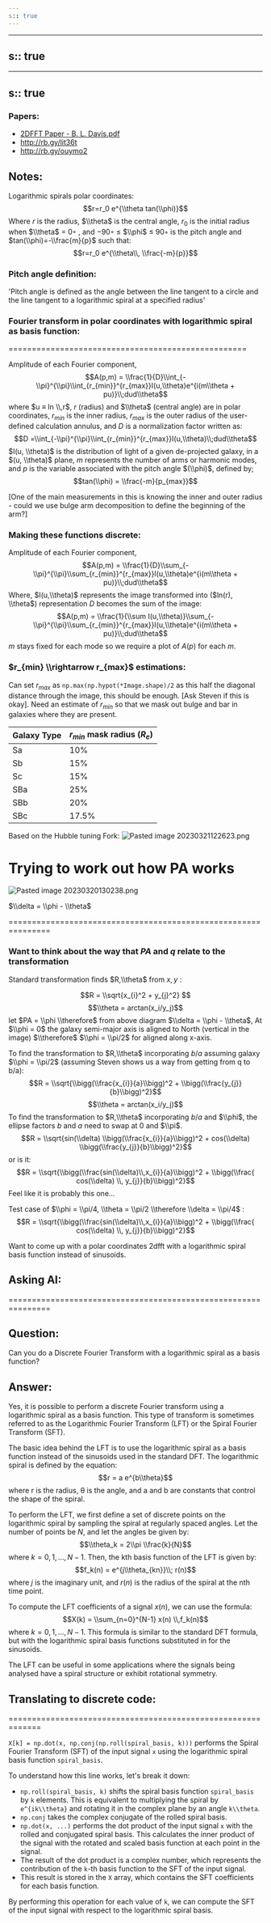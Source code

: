 ```yaml
---
s:: true
---
```

---
s:: true
---
---
s:: true
---

### Papers:
- [2DFFT Paper - B. L. Davis.pdf](../../../../PDFs/2DFFT%20Paper%20-%20B.%20L.%20Davis.pdf)
- http://rb.gy/lit36t
- http://rb.gy/ouymo2

## Notes:

Logarithmic spirals polar coordinates:
$$r=r_0 e^{\\theta tan(\\phi)}$$
Where $r$ is the radius, $\\theta$ is the central angle, $r_0$ is the initial radius when $\\theta$ = 0◦ , and −90◦ ≤ $\\phi$ ≤ 90◦ is the pitch angle and $tan(\\phi)=-\\frac{m}{p}$ such that:
$$r=r_0 e^{\\theta\\, \\frac{-m}{p}}$$

### Pitch angle definition:

'Pitch angle is defined as the angle between the line tangent to a circle and the line tangent to a logarithmic spiral at a specified radius'


### Fourier transform in polar coordinates with logarithmic spiral as basis function:
===================================================

Amplitude of each Fourier component,
$$A(p,m) = \\frac{1}{D}\\int_{-\\pi}^{\\pi}\\int_{r_{min}}^{r_{max}}I(u,\\theta)e^{i(m\\theta + pu)}\\;dud\\theta$$
where $u ≡ ln \\,r$, $r$ (radius) and $\\theta$ (central angle) are in polar coordinates, $r_{min}$ is the inner radius, $r_{max}$ is the outer radius of the user-defined calculation annulus, and $D$ is a normalization factor written as:
$$D =\\int_{-\\pi}^{\\pi}\\int_{r_{min}}^{r_{max}}I(u,\\theta)\\;dud\\theta$$
$I(u, \\theta)$ is the distribution of light of a given de-projected galaxy, in a $(u, \\theta)$ plane, $m$ represents the number of arms or harmonic modes, and $p$ is the variable associated with the pitch angle $(\\phi)$, defined by;
$$tan(\\phi) = \\frac{-m}{p_{max}}$$

[One of the main measurements in this is knowing the inner and outer radius - could we use bulge arm decomposition to define the beginning of the arm?]

### Making these functions discrete:

Amplitude of each Fourier component,
$$A(p,m) = \\frac{1}{D}\\sum_{-\\pi}^{\\pi}\\sum_{r_{min}}^{r_{max}}I(u,\\theta)e^{i(m\\theta + pu)}\\;dud\\theta$$
Where, $I(u,\\theta)$ represents the image transformed into ($ln(r), \\theta$) representation $D$ becomes the sum of the image:
$$A(p,m) = \\frac{1}{\\sum I(u,\\theta)}\\sum_{-\\pi}^{\\pi}\\sum_{r_{min}}^{r_{max}}I(u,\\theta)e^{i(m\\theta + pu)}\\;dud\\theta$$
$m$ stays fixed for each mode so we require a plot of $A(p)$ for each $m$.

### $r_{min} \\rightarrow r_{max}$ estimations:

Can set $r_{max}$ as `np.max(np.hypot(*Image.shape)/2` as this half the diagonal distance through the image, this should be enough. [Ask Steven if this is okay].
Need an estimate of $r_{min}$ so that we mask out bulge and bar in galaxies where they are present.

| Galaxy Type | $r_{min}$ mask radius ($R_{e}$) |
|-------------|---------------------|
| Sa          | 10%           |
| Sb          | 15%            |
| Sc          | 15%       |
| SBa         | 25%            |
| SBb         | 20%            |
| SBc         | 17.5%         |

Based on the Hubble tuning Fork:
![Pasted image 20230321122623.png](../../../../AA%20%20-%20%20Assets/Pasted%20image%2020230321122623.png)


Trying to work out how PA works
===============================================================

![Pasted image 20230320130238.png](../../../../AA%20%20-%20%20Assets/Pasted%20image%2020230320130238.png)

$\\delta = \\phi - \\theta$ 

===============================================================

### Want to think about the way that $PA$ and $q$ relate to the transformation

Standard transformation finds $R,\\theta$ from $x,y$ :

$$R = \\sqrt{x_{i}^2 + y_{j}^2} $$
$$\\theta = arctan(x_i/y_j)$$
let $PA = \\phi \\therefore$ from above diagram $\\delta = \\phi - \\theta$,
At $\\phi = 0$ the galaxy semi-major axis is aligned to North (vertical in the image) $\\therefore$ $\\phi = \\pi/2$ for aligned along x-axis. 

To find the transformation to $R,\\theta$ incorporating $b/a$ assuming galaxy $\\phi = \\pi/2$  (assuming Steven shows us a way from getting from q to b/a):
$$R = \\sqrt{\\bigg(\\frac{x_{i}}{a}\\bigg)^2 + \\bigg(\\frac{y_{j}}{b}\\bigg)^2}$$
$$\\theta = arctan(x_i/y_j)$$
To find the transformation to $R,\\theta$ incorporating $b/a$ and $\\phi$, the ellipse factors $b$ and $a$ need to swap at $0$ and $\\pi$.
$$R = \\sqrt{sin(\\delta) \\bigg(\\frac{x_{i}}{a}\\bigg)^2 + cos(\\delta) \\bigg(\\frac{y_{j}}{b}\\bigg)^2}$$
or is it:
$$R = \\sqrt{\\bigg(\\frac{sin(\\delta)\\,x_{i}}{a}\\bigg)^2 +  \\bigg(\\frac{ cos(\\delta) \\, y_{j}}{b}\\bigg)^2}$$
Feel like it is probably this one...

Test case of $\\phi = \\pi/4, \\theta = \\pi/2 \\therefore \\delta = \\pi/4$ :
$$R = \\sqrt{\\bigg(\\frac{sin(\\delta)\\,x_{i}}{a}\\bigg)^2 +  \\bigg(\\frac{ cos(\\delta) \\, y_{j}}{b}\\bigg)^2}$$

Want to come up with a polar coordinates 2dfft with a logarithmic spiral basis function instead of sinusoids. 

## Asking AI:
===============================================================
## Question:

Can you do a Discrete Fourier Transform with a logarithmic spiral as a basis function?

## Answer:

Yes, it is possible to perform a discrete Fourier transform using a logarithmic spiral as a basis function. This type of transform is sometimes referred to as the Logarithmic Fourier Transform (LFT) or the Spiral Fourier Transform (SFT).

The basic idea behind the LFT is to use the logarithmic spiral as a basis function instead of the sinusoids used in the standard DFT. The logarithmic spiral is defined by the equation:
$$r = a e^{b\\theta}$$
where r is the radius, θ is the angle, and a and b are constants that control the shape of the spiral.

To perform the LFT, we first define a set of discrete points on the logarithmic spiral by sampling the spiral at regularly spaced angles. Let the number of points be $N$, and let the angles be given by:
$$\\theta_k = 2\\pi \\frac{k}{N}$$
where $k = 0, 1, ..., N-1$. Then, the kth basis function of the LFT is given by:
$$f_k(n) = e^{j\\theta_{kn}}\\; r(n)$$
where $j$ is the imaginary unit, and $r(n)$ is the radius of the spiral at the nth time point.

To compute the LFT coefficients of a signal $x(n)$, we can use the formula:
$$X(k) = \\sum_{n=0}^{N-1} x(n) \\,f_k(n)$$
where $k = 0, 1, ..., N-1$. This formula is similar to the standard DFT formula, but with the logarithmic spiral basis functions substituted in for the sinusoids.

The LFT can be useful in some applications where the signals being analysed have a spiral structure or exhibit rotational symmetry. 

## Translating to discrete code:
=============================================================

`X[k] = np.dot(x, np.conj(np.roll(spiral_basis, k)))` performs the Spiral Fourier Transform (SFT) of the input signal `x` using the logarithmic spiral basis function `spiral_basis`.

To understand how this line works, let's break it down:

-   `np.roll(spiral_basis, k)` shifts the spiral basis function `spiral_basis` by `k` elements. This is equivalent to multiplying the spiral by `e^{ik\\theta}` and rotating it in the complex plane by an angle `k\\theta`.
-   `np.conj` takes the complex conjugate of the rolled spiral basis.
-   `np.dot(x, ...)` performs the dot product of the input signal `x` with the rolled and conjugated spiral basis. This calculates the inner product of the signal with the rotated and scaled basis function at each point in the signal.
-   The result of the dot product is a complex number, which represents the contribution of the `k`-th basis function to the SFT of the input signal.
-   This result is stored in the `X` array, which contains the SFT coefficients for each basis function.

By performing this operation for each value of `k`, we can compute the SFT of the input signal with respect to the logarithmic spiral basis.
